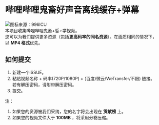 # 哔哩哔哩鬼畜好声音离线缓存+弹幕  
![图标来源：996ICU](https://avatars2.githubusercontent.com/u/48942249)  
本项目收集哔哩哔哩鬼畜+哲♂学视频。  
您可以为我们提供更多资源（包括**更高码率的同名资源**）。在画质相同的情况下， 以 **MP4 格式**优先。  
## 如何提交
1. 新建一个ISSUE。
2. 粘贴视频名称 + 码率(720P/1080P) + (百度/微云/WeTransfer/不限) 链接。若有解压密码，请附带解压密码。
3. 提交。

 注：  
1. 如果您的资源被我们采纳，您的名字将会出现在 **贡献榜** 上。
2. 如果您的视频文件大于 **100MB** ，将采用分卷压缩。
